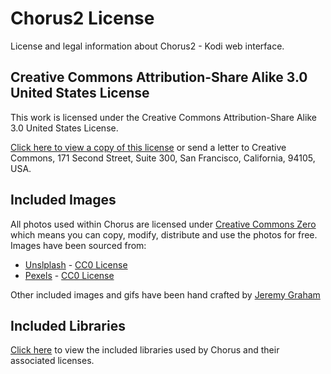 # Chorus2 License

License and legal information about Chorus2 - Kodi web interface.

## Creative Commons Attribution-Share Alike 3.0 United States License

This work is licensed under the Creative Commons Attribution-Share Alike 3.0 United States License.

[Click here to view a copy of this license](http://creativecommons.org/licenses/by-sa/3.0/us/) or send a letter to Creative
Commons, 171 Second Street, Suite 300, San Francisco, California, 94105, USA.

## Included Images

All photos used within Chorus are licensed under [Creative Commons Zero](https://creativecommons.org/publicdomain/zero/1.0/)
which means you can copy, modify, distribute and use the photos for free. Images have been sourced from:

* [Unslplash](https://unsplash.com) - [CC0 License](https://unsplash.com/license)
* [Pexels](https://www.pexels.com) - [CC0 License](https://www.pexels.com/photo-license/)

Other included images and gifs have been hand crafted by [Jeremy Graham](http://jez.me)

## Included Libraries

[Click here](https://github.com/xbmc/chorus2/tree/master/src/lib) to view the included libraries used by Chorus and
their associated licenses.
